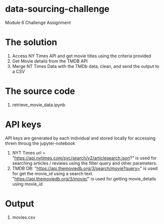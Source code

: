 # data-sourcing-challenge
Module 6 Challenge Assignment

# The solution 
1) Access NY Times API and get movie titles using the criteria provided
2) Get Movie details from the TMDB API
3) Merge NT Times Data with the TMDb data, clean, and send the output to a CSV

# The source code
1) retrieve_movie_data.ipynb

# API keys
API keys are generated by each individual and stored locally for accessing threm throug the jupyter-notebook
1) NYT Times
   url = "https://api.nytimes.com/svc/search/v2/articlesearch.json?" is used for searching articles / reviews using the filter query and other parameters.
2) TMDB DB:
   "https://api.themoviedb.org/3/search/movie?query=" is used for get the movie_id using a search text.
   "https://api.themoviedb.org/3/movie/" is used for getting movie_details using movie_id

# Output
1) movies.csv 

